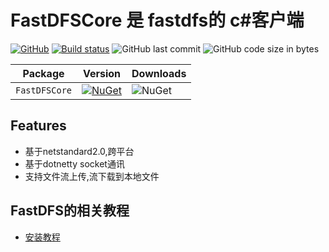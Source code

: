 # FastDFSCore 是 fastdfs的 c#客户端

[![GitHub](https://img.shields.io/github/license/mashape/apistatus.svg)](https://github.com/cocosip/FastDFSCore/blob/master/LICENSE) [![Build status](https://ci.appveyor.com/api/projects/status/7sef07kjxgkjl7rg?svg=true)](https://ci.appveyor.com/project/cocosip/fastdfscore) ![GitHub last commit](https://img.shields.io/github/last-commit/cocosip/FastDFSCore.svg) ![GitHub code size in bytes](https://img.shields.io/github/languages/code-size/cocosip/FastDFSCore.svg)

| Package  | Version | Downloads|
| -------- | ------- | -------- |
| `FastDFSCore` | [![NuGet](https://img.shields.io/nuget/v/FastDFSCore.svg)](https://www.nuget.org/packages/FastDFSCore) |![NuGet](https://img.shields.io/nuget/dt/FastDFSCore.svg)|

## Features

- 基于netstandard2.0,跨平台
- 基于dotnetty socket通讯
- 支持文件流上传,流下载到本地文件

## FastDFS的相关教程

- [安装教程](/docs/fastdfs安装.md)
